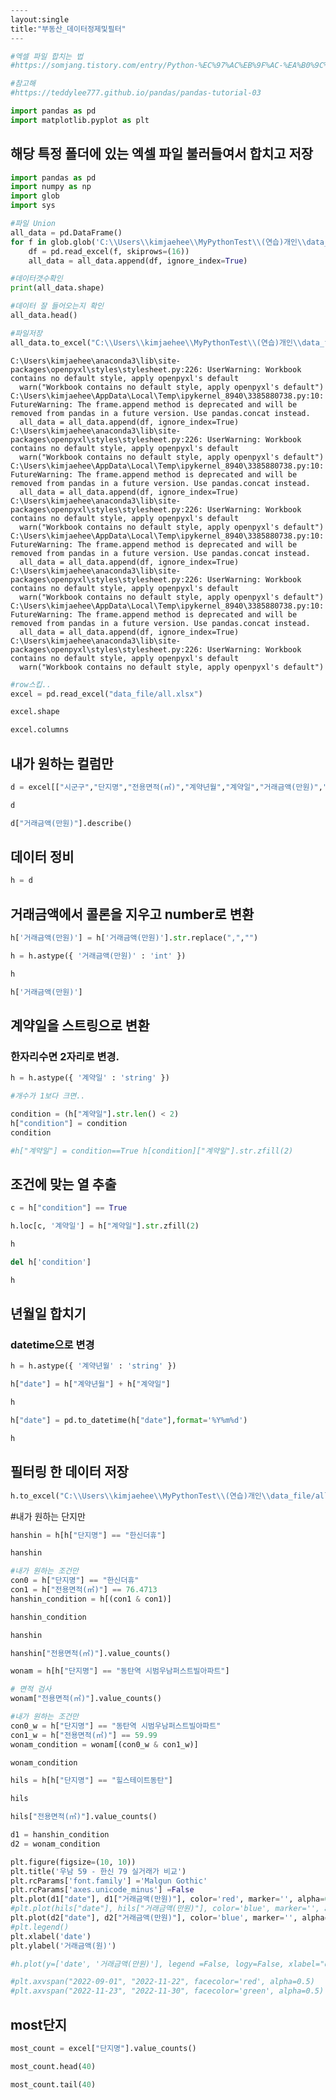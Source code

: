 ```python
----
layout:single
title:"부동산_데이터정제및필터"
---
```


```python
#엑셀 파일 합치는 법
#https://somjang.tistory.com/entry/Python-%EC%97%AC%EB%9F%AC-%EA%B0%9C%EC%9D%98-%EC%97%91%EC%85%80%ED%8C%8C%EC%9D%BC-%ED%95%98%EB%82%98%EB%A1%9C-%ED%95%A9%EC%B9%98%EB%8A%94-%EB%B0%A9%EB%B2%95-feat-pandas
```


```python
#참고해
#https://teddylee777.github.io/pandas/pandas-tutorial-03
```


```python
import pandas as pd
import matplotlib.pyplot as plt
```

## 해당 특정 폴더에 있는 엑셀 파일 불러들여서 합치고 저장


```python
import pandas as pd  
import numpy as np  
import glob  
import sys

#파일 Union  
all_data = pd.DataFrame()  
for f in glob.glob('C:\\Users\\kimjaehee\\MyPythonTest\\(연습)개인\\data_file/아파트(매매)_실거래가_*.xlsx'):
    df = pd.read_excel(f, skiprows=(16))  
    all_data = all_data.append(df, ignore_index=True)

#데이터갯수확인  
print(all_data.shape)

#데이터 잘 들어오는지 확인  
all_data.head()

#파일저장  
all_data.to_excel("C:\\Users\\kimjaehee\\MyPythonTest\\(연습)개인\\data_file/all.xlsx", index=False)
```

    C:\Users\kimjaehee\anaconda3\lib\site-packages\openpyxl\styles\stylesheet.py:226: UserWarning: Workbook contains no default style, apply openpyxl's default
      warn("Workbook contains no default style, apply openpyxl's default")
    C:\Users\kimjaehee\AppData\Local\Temp\ipykernel_8940\3385880738.py:10: FutureWarning: The frame.append method is deprecated and will be removed from pandas in a future version. Use pandas.concat instead.
      all_data = all_data.append(df, ignore_index=True)
    C:\Users\kimjaehee\anaconda3\lib\site-packages\openpyxl\styles\stylesheet.py:226: UserWarning: Workbook contains no default style, apply openpyxl's default
      warn("Workbook contains no default style, apply openpyxl's default")
    C:\Users\kimjaehee\AppData\Local\Temp\ipykernel_8940\3385880738.py:10: FutureWarning: The frame.append method is deprecated and will be removed from pandas in a future version. Use pandas.concat instead.
      all_data = all_data.append(df, ignore_index=True)
    C:\Users\kimjaehee\anaconda3\lib\site-packages\openpyxl\styles\stylesheet.py:226: UserWarning: Workbook contains no default style, apply openpyxl's default
      warn("Workbook contains no default style, apply openpyxl's default")
    C:\Users\kimjaehee\AppData\Local\Temp\ipykernel_8940\3385880738.py:10: FutureWarning: The frame.append method is deprecated and will be removed from pandas in a future version. Use pandas.concat instead.
      all_data = all_data.append(df, ignore_index=True)
    C:\Users\kimjaehee\anaconda3\lib\site-packages\openpyxl\styles\stylesheet.py:226: UserWarning: Workbook contains no default style, apply openpyxl's default
      warn("Workbook contains no default style, apply openpyxl's default")
    C:\Users\kimjaehee\AppData\Local\Temp\ipykernel_8940\3385880738.py:10: FutureWarning: The frame.append method is deprecated and will be removed from pandas in a future version. Use pandas.concat instead.
      all_data = all_data.append(df, ignore_index=True)
    C:\Users\kimjaehee\anaconda3\lib\site-packages\openpyxl\styles\stylesheet.py:226: UserWarning: Workbook contains no default style, apply openpyxl's default
      warn("Workbook contains no default style, apply openpyxl's default")
    


```python
#row스킵..
excel = pd.read_excel("data_file/all.xlsx")
```


```python
excel.shape
```


```python
excel.columns
```

## 내가 원하는 컬럼만 


```python
d = excel[["시군구","단지명","전용면적(㎡)","계약년월","계약일","거래금액(만원)","층"]]
```


```python
d
```


```python
d["거래금액(만원)"].describe()
```

## 데이터 정비


```python
h = d
```

## 거래금액에서 콜론을 지우고 number로 변환


```python
h['거래금액(만원)'] = h['거래금액(만원)'].str.replace(",","")
```


```python
h = h.astype({ '거래금액(만원)' : 'int' })
```


```python
h
```


```python
h['거래금액(만원)']
```

## 계약일을 스트링으로 변환
### 한자리수면 2자리로 변경.


```python
h = h.astype({ '계약일' : 'string' })
```


```python
#개수가 1보다 크면..
```


```python
condition = (h["계약일"].str.len() < 2)
h["condition"] = condition
condition

#h["계약일"] = condition==True h[condition]["계약일"].str.zfill(2)
```

## 조건에 맞는 열 추출


```python
c = h["condition"] == True

h.loc[c, '계약일'] = h["계약일"].str.zfill(2)
```


```python
h
```


```python
del h['condition']
```


```python
h
```

## 년월일 합치기
### datetime으로 변경


```python
h = h.astype({ '계약년월' : 'string' })
```


```python
h["date"] = h["계약년월"] + h["계약일"]
```


```python
h
```


```python
h["date"] = pd.to_datetime(h["date"],format='%Y%m%d')
```


```python
h
```

## 필터링 한 데이터 저장


```python
h.to_excel("C:\\Users\\kimjaehee\\MyPythonTest\\(연습)개인\\data_file/all_filter.xlsx", index=False)
```

#내가 원하는 단지만


```python
hanshin = h[h["단지명"] == "한신더휴"]
```


```python
hanshin
```


```python
#내가 원하는 조건만
con0 = h["단지명"] == "한신더휴"
con1 = h["전용면적(㎡)"] == 76.4713
hanshin_condition = h[(con1 & con1)]
```


```python
hanshin_condition
```


```python
hanshin
```


```python
hanshin["전용면적(㎡)"].value_counts()
```


```python
wonam = h[h["단지명"] == "동탄역 시범우남퍼스트빌아파트"]
```


```python
# 면적 검사
wonam["전용면적(㎡)"].value_counts()
```


```python
#내가 원하는 조건만
con0_w = h["단지명"] == "동탄역 시범우남퍼스트빌아파트"
con1_w = h["전용면적(㎡)"] == 59.99
wonam_condition = wonam[(con0_w & con1_w)]
```


```python
wonam_condition
```


```python
hils = h[h["단지명"] == "힐스테이트동탄"]
```


```python
hils
```


```python
hils["전용면적(㎡)"].value_counts()
```


```python
d1 = hanshin_condition
d2 = wonam_condition

plt.figure(figsize=(10, 10))
plt.title('우남 59 - 한신 79 실거래가 비교')
plt.rcParams['font.family'] ='Malgun Gothic'
plt.rcParams['axes.unicode_minus'] =False
plt.plot(d1["date"], d1["거래금액(만원)"], color='red', marker='', alpha=0.5, linewidth=1)
#plt.plot(hils["date"], hils["거래금액(만원)"], color='blue', marker='', alpha=0.5, linewidth=1)
plt.plot(d2["date"], d2["거래금액(만원)"], color='blue', marker='', alpha=0.5, linewidth=1)
#plt.legend()
plt.xlabel('date')
plt.ylabel('거래금액(원)')

#h.plot(y=['date', '거래금액(만원)'], legend =False, logy=False, xlabel="date", ylabel="거래금액(만원)", grid=True, ms=10, figsize=(8,6))

#plt.axvspan("2022-09-01", "2022-11-22", facecolor='red', alpha=0.5)
#plt.axvspan("2022-11-23", "2022-11-30", facecolor='green', alpha=0.5)
```

## most단지


```python
most_count = excel["단지명"].value_counts()
```


```python
most_count.head(40)
```


```python
most_count.tail(40)
```


```python

```
